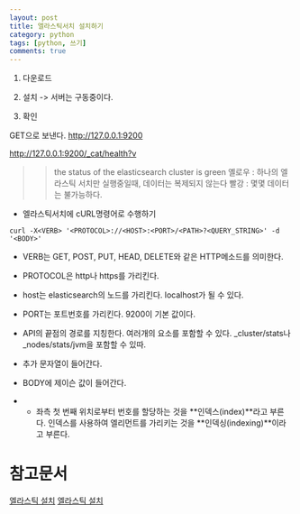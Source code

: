 ```yaml
---
layout: post
title: 엘라스틱서치 설치하기
category: python
tags: [python, 쓰기]
comments: true
---
```


1. 다운로드

2. 설치 -> 서버는 구동중이다.

3. 확인

GET으로 보낸다.
http://127.0.0.1:9200

http://127.0.0.1:9200/_cat/health?v

>> the status of the elasticsearch cluster is green
> 옐로우 : 하나의 엘라스틱 서치만 실행중일때, 데이터는 복제되지 않는다
> 빨강 : 몇몇 데이터는 불가능하다.

- 엘라스틱서치에 cURL명령어로 수행하기

```
curl -X<VERB> '<PROTOCOL>://<HOST>:<PORT>/<PATH>?<QUERY_STRING>' -d '<BODY>'
```

- VERB는 GET, POST, PUT, HEAD, DELETE와 같은 HTTP메소드를 의미한다.

- PROTOCOL은 http나 https를 가리킨다.

- host는 elasticsearch의 노드를 가리킨다. localhost가 될 수 있다.

- PORT는 포트번호를 가리킨다. 9200이 기본 값이다.

- API의 끝점의 경로를 지칭한다. 여러개의 요소를 포함할 수 있다. _cluster/stats나 _nodes/stats/jvm을 포함할 수 있따.

- 추가 문자열이 들어간다.

- BODY에 제이슨 값이 들어간다.

- - 좌측 첫 번째 위치로부터 번호를 할당하는 것을 **인덱스(index)**라고 부른다. 인덱스를 사용하여 엘리먼트를 가리키는 것을 **인덱싱(indexing)**이라고 부른다.

# 참고문서
[엘라스틱 설치](https://www.elastic.co/guide/en/elastic-stack-get-started/7.9/get-started-elastic-stack.html)
[엘라스틱 설치](https://www.elastic.co/guide/en/elasticsearch/reference/current/getting-started-install.html)
